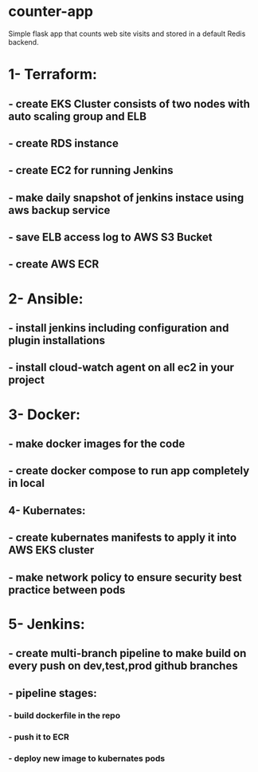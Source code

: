 # counter-app
Simple flask app that counts web site visits and stored in a default Redis backend. 

# 1- Terraform:
##   - create EKS Cluster consists of two nodes with auto scaling group and ELB
##   - create RDS instance
##   - create EC2 for running Jenkins
##   - make daily snapshot of jenkins instace using aws backup service
##   - save ELB access log to AWS S3 Bucket
##   - create AWS ECR


# 2- Ansible:
##   - install jenkins including configuration and plugin installations
##   - install cloud-watch agent on all ec2 in your project

# 3- Docker:
##   - make docker images for the code
##   - create docker compose to run app completely in local

## 4- Kubernates:
##    - create kubernates manifests to apply it into AWS EKS cluster
##    - make network policy to ensure security best practice between pods

# 5- Jenkins:
##   - create multi-branch pipeline to make build on every push on dev,test,prod github branches
##   - pipeline stages:
###       - build dockerfile in the repo
###       - push it to ECR
###       - deploy new image to kubernates pods


